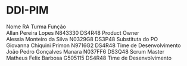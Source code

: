 # DDI-PIM

Nome                        RA        Turma    Função <br>
Allan Pereira Lopes         N843330   DS4R48   Product Owner <br>
Alessia Monteiro da Silva   N0329G8   DS3P48   Substituta do PO <br>
Giovanna Chiquini Primon    N9716G2   DS4R48   Time de Desenvolvimento <br>
João Pedro Gonçalves Manara N037FF6   DS3Q48   Scrum Master <br>
Matheus Felix Barbosa       G505115   DS4R48   Time de Desenvolvimento <br>
